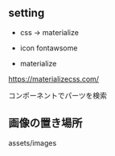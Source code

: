 

## setting

- css → materialize

- icon
 fontawsome


- materialize

https://materializecss.com/

コンポーネントでパーツを検索

## 画像の置き場所

assets/images